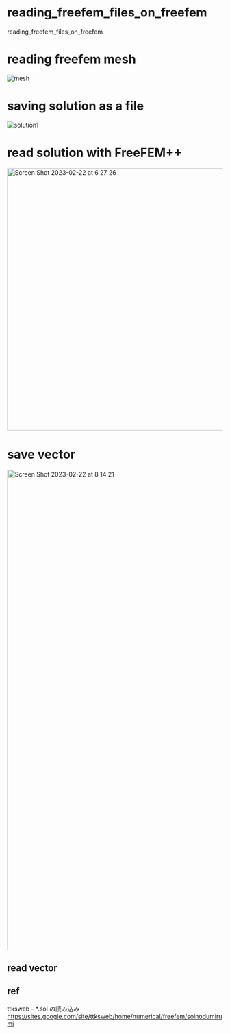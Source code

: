 # reading_freefem_files_on_freefem
reading_freefem_files_on_freefem

# reading freefem mesh

![mesh](https://user-images.githubusercontent.com/1296728/220420008-621bd6ce-3a3b-4e80-9695-c03d53826aef.png)

# saving solution as a file

![solution1](https://user-images.githubusercontent.com/1296728/220450458-b0aba376-3f25-4f6d-9665-ec0ecfea8b29.png)

# read solution with FreeFEM++

<img width="612" alt="Screen Shot 2023-02-22 at 6 27 26" src="https://user-images.githubusercontent.com/1296728/220462393-97c953e3-27b1-45b9-bec7-a2647e8fd3d3.png">

# save vector

<img width="1121" alt="Screen Shot 2023-02-22 at 8 14 21" src="https://user-images.githubusercontent.com/1296728/220480406-364646da-8369-47e6-bcd2-b1bcbbca75c4.png">


## read vector

## ref

ttksweb - *.sol の読み込み https://sites.google.com/site/ttksweb/home/numerical/freefem/solnodumirumi
